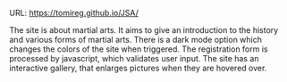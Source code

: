 URL: https://tomireg.github.io/JSA/

The site is about martial arts. It aims to give an introduction to the history and various forms of martial arts.
There is a dark mode option which changes the colors of the site when triggered.
The registration form is processed by javascript, which validates user input.
The site has an interactive gallery, that enlarges pictures when they are hovered over.
